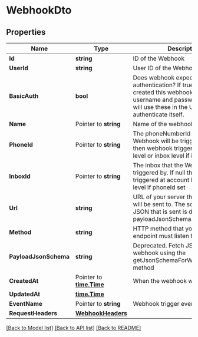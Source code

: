 # WebhookDto

## Properties

Name | Type | Description | Notes
------------ | ------------- | ------------- | -------------
**Id** | **string** | ID of the Webhook | 
**UserId** | **string** | User ID of the Webhook | 
**BasicAuth** | **bool** | Does webhook expect basic authentication? If true it means you created this webhook with a username and password. MailSlurp will use these in the URL to authenticate itself. | 
**Name** | Pointer to **string** | Name of the webhook | [optional] 
**PhoneId** | Pointer to **string** | The phoneNumberId that the Webhook will be triggered by. If null then webhook triggered at account level or inbox level if inboxId set | [optional] 
**InboxId** | Pointer to **string** | The inbox that the Webhook will be triggered by. If null then webhook triggered at account level or phone level if phoneId set | [optional] 
**Url** | **string** | URL of your server that the webhook will be sent to. The schema of the JSON that is sent is described by the payloadJsonSchema. | 
**Method** | **string** | HTTP method that your server endpoint must listen for | 
**PayloadJsonSchema** | **string** | Deprecated. Fetch JSON Schema for webhook using the getJsonSchemaForWebhookPayload method | 
**CreatedAt** | Pointer to [**time.Time**](time.Time) | When the webhook was created | 
**UpdatedAt** | [**time.Time**](time.Time) |  | 
**EventName** | Pointer to **string** | Webhook trigger event name | [optional] 
**RequestHeaders** | [**WebhookHeaders**](WebhookHeaders) |  | [optional] 

[[Back to Model list]](../README#documentation-for-models) [[Back to API list]](../README#documentation-for-api-endpoints) [[Back to README]](../README)


